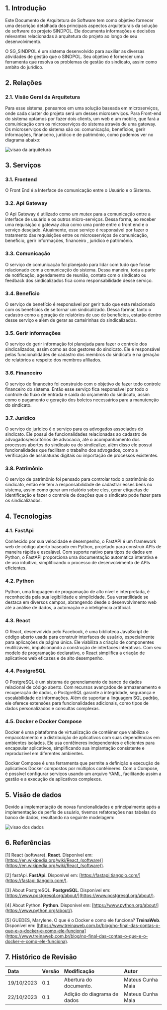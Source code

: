 ## 1. Introdução

Este Documento de Arquitetura de Software tem como objetivo fornecer uma descrição detalhada dos principais aspectos arquiteturais da solução de software do projeto SINDPOL. Ele documenta informações e decisões relevantes relacionadas à arquitetura do projeto ao longo de seu desenvolvimento.

O SG_SINDPOL é um sistema desenvolvido para auxiliar as diversas atividades de gestão que o SINDPOL. Seu objetivo é fornercer uma ferramenta que resolva os problemas de gestão do sindicato, assim como ambito do jurídico.

## 2. Relações 

### 2.1. Visão Geral da Arquitetura 

Para esse sistema, pensamos em uma solução baseada em microserviços, onde cada cluster do projeto será um desses microserviços. Para Front-end do sistema optamos por fazer dois clients, um web e um mobile, que fará a comuinicação com os microserviços do sistema através de uma gateway. Os microserviços do sistema são os: comunicação, benefícios, gerir informações, financeiro, jurídico e de patrimônio, como podemos ver no diagrama abaixo: 

![visao da arquitetura](../assets/visao_arquitetura.png)


## 3. Serviços 
### 3.1. Frontend 
O Front End é a Interface de comunicação entre o Usuário e o Sistema.

### 3.2. Api Gateway 

O Api Gateway é utilizado como um _mutex_ para a comunicação entre a interface de usuário e os outros micro-serviços. Dessa forma, ao receber uma requisição o gateway atua como uma ponte entre o front end e o serviço desejado. Atualmente, esse serviço é responsável por fazer o tratamento das requisições entre os microsserviços de comunicação, benefício, gerir informações, financeiro , jurídico e patrimônio.

### 3.3. Comunicação

O serviço de comunicação foi planejado para lidar com tudo que fosse relacionado com a comunicação do sistema. Dessa maneira, toda a parte de notificação, agendamento de reunião, contato com o sindicato ou feedback dos sindicalizados fica como responsabilidade desse serviço.

### 3.4. Benefício


O serviço de benefício é responsável por gerir tudo que esta relacionado com os benefícios de se tornar um sindicalizado. Dessa formar, tanto o cadastro como a geração de relatórios de uso de benefícios, estarão dentro desse serviço e além de gerar as carteirinhas do sindicalizados.


### 3.5. Gerir informações

O serviço de gerir informação foi planejada para fazer o controle dos sindicalizados, assim como as dos gestores do sindicato. Ele é responsável pelas funcionalidades de cadastro dos membros do sindicato e na geração de relatórios a respeito dos membros afiliados.

### 3.6. Financeiro

O serviço de financeiro foi construido com o objetivo de fazer todo controle financeiro do sistema. Então esse serviço fica responsável por todo o controle do fluxo de entrada e saída do orçamento do sindicato, assim como o pagamento e  geração dos boletos necessários para a manutenção do sindicato.   

### 3.7. Jurídico

O serviço de jurídico é o serviço para os advogados associados do sindicato. Ele possui de funcionalidades relacionadas ao cadastro de advogados/escritórios de advocacia, até o acompanhamento dos processos abertos do sindicato ou do sindicalizo, além disso ele possui funcionalidades que facilitam o trabalho dos advogados, como a verificação de assinaturas digitais ou importação de processos existentes.

### 3.8. Patrimônio

O serviço de patrimônio foi pensado para controlar todo o patrimônio do sindicato, então ele tem a responsabilidade de cadastrar esses bens no sistema, assim como gerar um relatório sobre eles, gerar etiquetas de identificação e fazer o controle de doações que o sindicato pode fazer para os sindicalizados.  


## 4. Tecnologias 

### 4.1. FastApi 

Conhecido por sua velocidade e desempenho, o FastAPI é um framework web de código aberto baseado em Python, projetado para construir APIs de maneira rápida e escalável. Com suporte nativo para tipos de dados em Python, o FastAPI proporciona uma documentação automática interativa e de uso intuitivo, simplificando o processo de desenvolvimento de APIs eficientes.

### 4.2. Python

Python, uma linguagem de programação de alto nível e interpretada, é reconhecida pela sua legibilidade e simplicidade. Sua versatilidade se destaca em diversos campos, abrangendo desde o desenvolvimento web até a análise de dados, a automação e a inteligência artificial.

### 4.3. React

O React, desenvolvido pelo Facebook, é uma biblioteca JavaScript de código aberto usada para construir interfaces de usuário, especialmente para aplicações de página única. Ele viabiliza a criação de componentes reutilizáveis, impulsionando a construção de interfaces interativas. Com seu modelo de programação declarativo, o React simplifica a criação de aplicativos web eficazes e de alto desempenho.

### 4.4. PostgreSQL 

O PostgreSQL é um sistema de gerenciamento de banco de dados relacional de código aberto. Com recursos avançados de armazenamento e recuperação de dados, o PostgreSQL garante a integridade, segurança e escalabilidade de informações. Além de suportar a linguagem SQL padrão, ele oferece extensões para funcionalidades adicionais, como tipos de dados personalizados e consultas complexas.

### 4.5. Docker e Docker Compose 

Docker é uma plataforma de virtualização de contêiner que viabiliza o empacotamento e a distribuição de aplicativos com suas dependências em ambientes isolados. Ele usa contêineres independentes e eficientes para encapsular aplicativos, simplificando sua implantação consistente e reproduzível em diferentes ambientes.

Docker Compose é uma ferramenta que permite a definição e execução de aplicativos Docker compostos por múltiplos contêineres. Com o Compose, é possível configurar serviços usando um arquivo YAML, facilitando assim a gestão e a execução de aplicativos complexos.

## 5. Visão de dados 

Devido a implementação de novas funcionalidades e principalmente após a implementação de perfis de usuário, tivemos refatorações nas tabelas do banco de dados, resultando na seguinte modelagem:

![visao dos dados](../assets/visao_dados.jpeg)

## 6. Referências

[1] React (software). **React**. Disponível em: [https://en.wikipedia.org/wiki/React_(software)](https://en.wikipedia.org/wiki/React_(software)).

[2] fastApi. **FastApi**. Disponível em: [https://fastapi.tiangolo.com/](https://fastapi.tiangolo.com/).

[3] About PostgreSQL. **PostgreSQL**. Disponível em: [https://www.postgresql.org/about/](https://www.postgresql.org/about/).

[4] About Python. **Python**. Disponível em: [https://www.python.org/about/](https://www.python.org/about/).

[5] GUEDES, Marylene. O que é o Docker e como ele funciona? **TreinaWeb**. Disponível em: [https://www.treinaweb.com.br/blog/no-final-das-contas-o-que-e-o-docker-e-como-ele-funciona](https://www.treinaweb.com.br/blog/no-final-das-contas-o-que-e-o-docker-e-como-ele-funciona).


## 7. Histórico de Revisão

| Data       | Versão | Modificação                                   | Autor                      |
| :--------- | :----- | :-------------------------------------------- | :------------------------- |
| 19/10/2023 | 0.1    | Abertura do documento.                        | Mateus Cunha Maia              |
| 22/10/2023 | 0.1    | Adição do diagrama de dados                        | Mateus Cunha Maia              |





